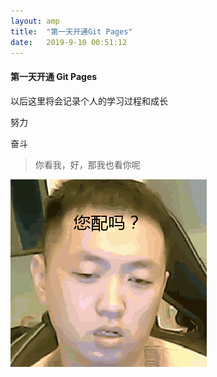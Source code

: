 ```yaml
---
layout: amp
title:  "第一天开通Git Pages"
date:   2019-9-10 00:51:12
---
```

#### 第一天开通 Git Pages

   以后这里将会记录个人的学习过程和成长

   努力

   奋斗

> 你看我，好，那我也看你呢

![timg](https://raw.githubusercontent.com/chengxvyuanoom/edison.github.io/master/assets/images/timg.gif)
